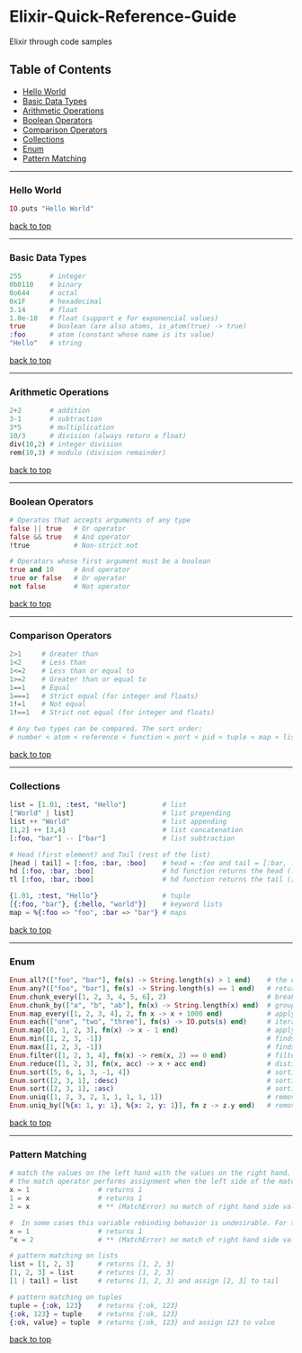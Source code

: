 # Elixir-Quick-Reference-Guide
Elixir through code samples

## Table of Contents
* [Hello World](#hello-world)
* [Basic Data Types](#basic-data-types)
* [Arithmetic Operations](#arithmetic-operations)
* [Boolean Operators](#boolean-operators)
* [Comparison Operators](#comparison-operators)
* [Collections](#collections)
* [Enum](#enum)
* [Pattern Matching](#patterm-matching)

---

### Hello World
```elixir
IO.puts "Hello World"
```
[back to top](#table-of-contents)

---

### Basic Data Types
```elixir
255       # integer
0b0110    # binary
0o644     # octal
0x1F      # hexadecimal
3.14      # float
1.0e-10   # float (support e for exponencial values)
true      # boolean (are also atoms, is_atom(true) -> true)
:foo      # atom (constant whose name is its value)
"Hello"   # string
```
[back to top](#table-of-contents)

---

### Arithmetic Operations
```elixir
2+2       # addition
3-1       # subtraction
3*5       # multiplication
10/3      # division (always return a float)
div(10,2) # integer division
rem(10,3) # modulo (division remainder)
```
[back to top](#table-of-contents)

---

### Boolean Operators
```elixir
# Operatos that accepts arguments of any type
false || true   # Or operator
false && true   # And operator
!true           # Non-strict not

# Operators whose first argument must be a boolean
true and 10     # And operator
true or false   # Or operator
not false       # Not operator
```
[back to top](#table-of-contents)

---

### Comparison Operators
```elixir
2>1     # Greater than
1<2     # Less than
1<=2    # Less than or equal to
1>=2    # Greater than or equal to
1==1    # Equal 
1===1   # Strict equal (for integer and floats)
1!=1    # Not equal
1!==1   # Strict not equal (for integer and floats)

# Any two types can be compared. The sort order:
# number < atom < reference < function < port < pid < tuple < map < list < bitstring
```
[back to top](#table-of-contents)

---

### Collections
```elixir
list = [1.01, :test, "Hello"]         # list
["World" | list]                      # list prepending
list ++ "World"                       # list appending
[1,2] ++ [3,4]                        # list concatenation
[:foo, "bar"] -- ["bar"]              # list subtraction

# Head (first element) and Tail (rest of the list)
[head | tail] = [:foo, :bar, :boo]    # head = :foo and tail = [:bar, :boo]
hd [:foo, :bar, :boo]                 # hd function returns the head (:foo)
tl [:foo, :bar, :boo]                 # hd function returns the tail ([:bar, :boo])

{1.01, :test, "Hello"}                # tuple
[{:foo, "bar"}, {:hello, "world"}]    # keyword lists
map = %{:foo => "foo", :bar => "bar"} # maps
```
[back to top](#table-of-contents)

---

### Enum
```elixir
Enum.all?(["foo", "bar"], fn(s) -> String.length(s) > 1 end)    # the entire collection must evaluate to true otherwise false will be returned
Enum.any?(["foo", "bar"], fn(s) -> String.length(s) == 1 end)   # return true if at least one item evaluates to true
Enum.chunk_every([1, 2, 3, 4, 5, 6], 2)                         # break a collection up into smaller groups
Enum.chunk_by(["a", "b", "ab"], fn(x) -> String.length(x) end)  # group a collection based on a condition
Enum.map_every([1, 2, 3, 4], 2, fn x -> x + 1000 end)           # apply function every x items
Enum.each(["one", "two", "three"], fn(s) -> IO.puts(s) end)     # iterate over a collection without producing a new value
Enum.map([0, 1, 2, 3], fn(x) -> x - 1 end)                      # apply a function to each item and produce a new collection
Enum.min([1, 2, 3, -1])                                         # finds the minimal value
Enum.max([1, 2, 3, -1])                                         # finds the maximal value
Enum.filter([1, 2, 3, 4], fn(x) -> rem(x, 2) == 0 end)          # filter based on a condition
Enum.reduce([1, 2, 3], fn(x, acc) -> x + acc end)               # distill a collection down into a single value
Enum.sort([5, 6, 1, 3, -1, 4])                                  # sorting a collection using Erlang term comparison
Enum.sort([2, 3, 1], :desc)                                     # sorting a collection descending
Enum.sort([2, 3, 1], :asc)                                      # sorting a collection ascending
Enum.uniq([1, 2, 3, 2, 1, 1, 1, 1, 1])                          # remove duplicates
Enum.uniq_by([%{x: 1, y: 1}, %{x: 2, y: 1}], fn z -> z.y end)   # remove duplicates based on a condition
```
[back to top](#table-of-contents)

---

### Pattern Matching
```elixir
# match the values on the left hand with the values on the right hand. If the match succeeds, it returns the value of the equation
# the match operator performs assignment when the left side of the match includes a variable. 
x = 1                 # returns 1
1 = x                 # returns 1
2 = x                 # ** (MatchError) no match of right hand side value: 1

#  In some cases this variable rebinding behavior is undesirable. For these situations we have the pin operator: ^
x = 1                 # returns 1
^x = 2                # ** (MatchError) no match of right hand side value: 2

# pattern matching on lists
list = [1, 2, 3]      # returns [1, 2, 3]
[1, 2, 3] = list      # returns [1, 2, 3]
[1 | tail] = list     # returns [1, 2, 3] and assign [2, 3] to tail

# pattern matching on tuples
tuple = {:ok, 123}    # returns {:ok, 123}
{:ok, 123} = tuple    # returns {:ok, 123}
{:ok, value} = tuple  # returns {:ok, 123} and assign 123 to value
```
[back to top](#table-of-contents)

